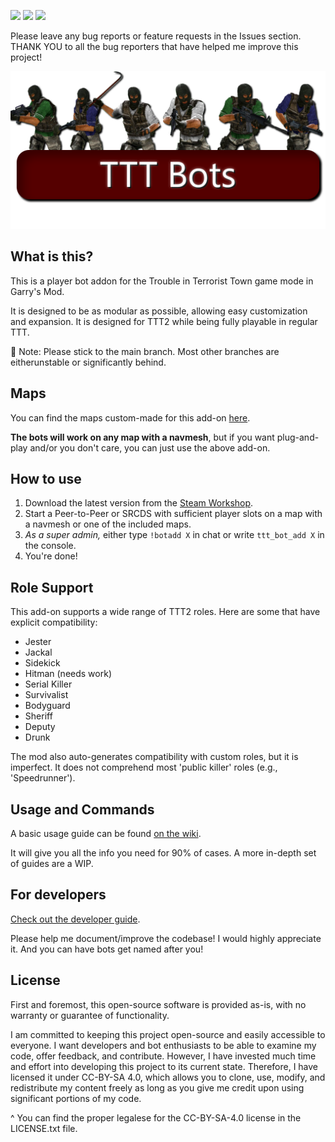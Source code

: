 <img src="https://forthebadge.com/images/badges/cc-by-sa.svg" height=30px> <img src="https://forthebadge.com/images/badges/works-on-my-machine.svg" height=30px> <img src="https://forthebadge.com/images/badges/built-with-love.svg" height=30px>

Please leave any bug reports or feature requests in the Issues section. THANK YOU to all the bug reporters that have helped me improve this project!

![TTT Bots Header](tttbots-banner2.png)

## What is this?

This is a player bot addon for the Trouble in Terrorist Town game mode in Garry's Mod.

It is designed to be as modular as possible, allowing easy customization and expansion. It is designed for TTT2 while being fully playable in regular TTT.

📝 Note: Please stick to the main branch. Most other branches are eitherunstable or significantly behind.

## Maps

You can find the maps custom-made for this add-on [here](https://www.github.com/thebigsleepjoe/TTT-Bots-2-Maps).

**The bots will work on any map with a navmesh**, but if you want plug-and-play and/or you don't care, you can just use the above add-on.

## How to use

1. Download the latest version from the [Steam Workshop](https://steamcommunity.com/sharedfiles/filedetails/?id=1256344426).
2. Start a Peer-to-Peer or SRCDS with sufficient player slots on a map with a navmesh or one of the included maps.
3. *As a super admin,* either type `!botadd X` in chat or write `ttt_bot_add X` in the console.
4. You're done!

## Role Support

This add-on supports a wide range of TTT2 roles. Here are some that have explicit compatibility:

* Jester
* Jackal
* Sidekick
* Hitman (needs work)
* Serial Killer
* Survivalist
* Bodyguard
* Sheriff
* Deputy
* Drunk

The mod also auto-generates compatibility with custom roles, but it is imperfect. It does not comprehend most 'public killer' roles (e.g., 'Speedrunner').

## Usage and Commands

A basic usage guide can be found [on the wiki](https://github.com/thebigsleepjoe/TTT-Bots-2/wiki/Basic-Usage-Guide).

It will give you all the info you need for 90% of cases. A more in-depth set of guides are a WIP.

## For developers

[Check out the developer guide](https://github.com/thebigsleepjoe/TTT-Bots-2/wiki/Developer-Guide).

Please help me document/improve the codebase! I would highly appreciate it. And you can have bots get named after you!

## License

First and foremost, this open-source software is provided as-is, with no warranty or guarantee of functionality.

I am committed to keeping this project open-source and easily accessible to everyone. I want developers and bot enthusiasts to be able to examine my code, offer feedback, and contribute. However, I have invested much time and effort into developing this project to its current state. Therefore, I have licensed it under CC-BY-SA 4.0, which allows you to clone, use, modify, and redistribute my content freely as long as you give me credit upon using significant portions of my code.

^ You can find the proper legalese for the CC-BY-SA-4.0 license in the LICENSE.txt file.
